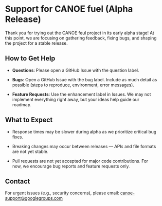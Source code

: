 # Support for CANOE fuel (Alpha Release)

Thank you for trying out the CANOE feul project in its early alpha stage!
At this point, we are focusing on gathering feedback, fixing bugs, and shaping the project for a stable release.

## How to Get Help

- **Questions**: Please open a GitHub Issue with the question label.

- **Bugs**: Open a GitHub Issue with the bug label. Include as much detail as possible (steps to reproduce, environment, error messages).

- **Feature Requests**: Use the enhancement label in Issues. We may not implement everything right away, but your ideas help guide our roadmap.

## What to Expect

- Response times may be slower during alpha as we prioritize critical bug fixes.

- Breaking changes may occur between releases — APIs and file formats are not yet stable.

- Pull requests are not yet accepted for major code contributions. For now, we encourage bug reports and feature requests only.

## Contact

For urgent issues (e.g., security concerns), please email: canoe-support@googlegroups.com
